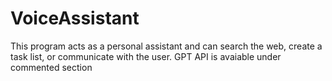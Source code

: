 # VoiceAssistant
This program acts as a personal assistant and can search the web, create a task list, or communicate with the user. GPT API is avaiable under commented section
